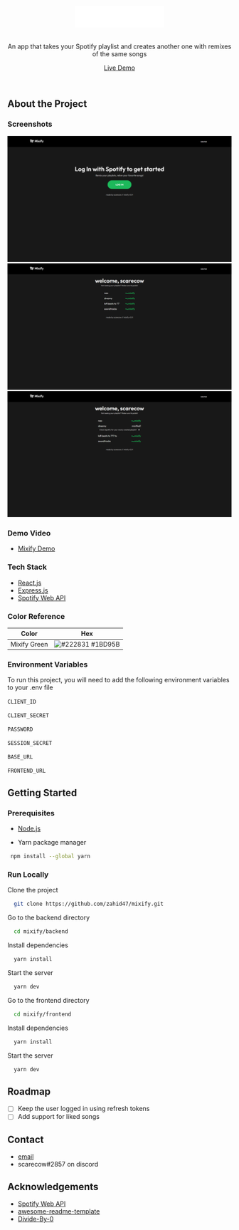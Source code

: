 <div align="center">
  <br>
  <br>
  <img src="assets/logo.svg" alt="logo" width="200" height="auto" />
  <br><br>
  <p>
    An app that takes your Spotify playlist and creates another one with remixes of the same songs 
  </p>

[Live Demo](https://mixify.rocks/)

</div>

<br />

## About the Project

<!-- Screenshots -->

### Screenshots

<div align="center"> 
  <img src="assets/1.png" alt="screenshot" />
  <img src="assets/2.png" alt="screenshot" />
  <img src="assets/3.png" alt="screenshot" />
</div>

### Demo Video

- [Mixify Demo](https://youtu.be/zF6Q_-VZbK8)

<!-- TechStack -->

### Tech Stack

  <ul>
    <li><a href="https://reactjs.org/">React.js</a></li>
    <li><a href="https://expressjs.com/">Express.js</a></li>
    <li><a href="https://developer.spotify.com/documentation/web-api/">Spotify Web API</a></li>
  </ul>

<!-- Color Reference -->

### Color Reference

| Color        | Hex                                                                     |
| ------------ | ----------------------------------------------------------------------- |
| Mixify Green | ![#222831](https://via.placeholder.com/15/1db95b/000000?text=+) #1BD95B |

<!-- Env Variables -->

### Environment Variables

To run this project, you will need to add the following environment variables to your .env file

`CLIENT_ID`

`CLIENT_SECRET`

`PASSWORD`

`SESSION_SECRET`

`BASE_URL`

`FRONTEND_URL`

<!-- Getting Started -->

## Getting Started

<!-- Prerequisites -->

### Prerequisites

- [Node.js](https://nodejs.org/en)

- Yarn package manager

```bash
 npm install --global yarn
```

<!-- Run Locally -->

### Run Locally

Clone the project

```bash
  git clone https://github.com/zahid47/mixify.git
```

Go to the backend directory

```bash
  cd mixify/backend
```

Install dependencies

```bash
  yarn install
```

Start the server

```bash
  yarn dev
```

Go to the frontend directory

```bash
  cd mixify/frontend
```

Install dependencies

```bash
  yarn install
```

Start the server

```bash
  yarn dev
```

<!-- Roadmap -->

## Roadmap

- [ ] Keep the user logged in using refresh tokens
- [ ] Add support for liked songs

<!-- Contact -->

## Contact

- [email](mailto:epiczahid@gmail.com)
- scarecow#2857 on discord

<!-- Acknowledgments -->

## Acknowledgements

- [Spotify Web API](https://developer.spotify.com/documentation/web-api/)
- [awesome-readme-template](https://github.com/Louis3797/awesome-readme-template)
- [Divide-By-0](https://github.com/Divide-By-0/ideas-for-projects-people-would-use)
